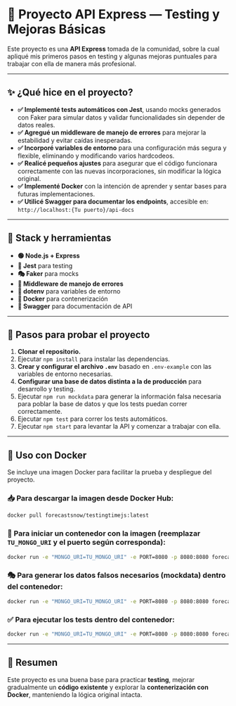 
# 🚀 Proyecto API Express — Testing y Mejoras Básicas

Este proyecto es una **API Express** tomada de la comunidad, sobre la cual apliqué mis primeros pasos en testing y algunas mejoras puntuales para trabajar con ella de manera más profesional.

-----

## ✨ ¿Qué hice en el proyecto?

  * **✅ Implementé tests automáticos con Jest**, usando mocks generados con Faker para simular datos y validar funcionalidades sin depender de datos reales.
  * **✅ Agregué un middleware de manejo de errores** para mejorar la estabilidad y evitar caídas inesperadas.
  * **✅ Incorporé variables de entorno** para una configuración más segura y flexible, eliminando y modificando varios hardcodeos.
  * **✅ Realicé pequeños ajustes** para asegurar que el código funcionara correctamente con las nuevas incorporaciones, sin modificar la lógica original.
  * **✅ Implementé Docker** con la intención de aprender y sentar bases para futuras implementaciones.
  * **✅ Utilicé Swagger para documentar los endpoints**, accesible en: `http://localhost:{Tu puerto}/api-docs`

-----

## 🔧 Stack y herramientas

  * **🟢 Node.js + Express**
  * **🧪 Jest** para testing
  * **🎭 Faker** para mocks
  * **🚨 Middleware de manejo de errores**
  * **🔐 dotenv** para variables de entorno
  * **🐳 Docker** para contenerización
  * **📄 Swagger** para documentación de API

-----

## 📝 Pasos para probar el proyecto

1.  **Clonar el repositorio.**
2.  Ejecutar `npm install` para instalar las dependencias.
3.  **Crear y configurar el archivo `.env`** basado en `.env-example` con las variables de entorno necesarias.
4.  **Configurar una base de datos distinta a la de producción** para desarrollo y testing.
5.  Ejecutar `npm run mockdata` para generar la información falsa necesaria para poblar la base de datos y que los tests puedan correr correctamente.
6.  Ejecutar `npm test` para correr los tests automáticos.
7.  Ejecutar `npm start` para levantar la API y comenzar a trabajar con ella.

-----

## 🐳 Uso con Docker

Se incluye una imagen Docker para facilitar la prueba y despliegue del proyecto.

### 📥 Para descargar la imagen desde Docker Hub:

```bash
docker pull forecastsnow/testingtimejs:latest
```

### 🚀 Para iniciar un contenedor con la imagen (reemplazar `TU_MONGO_URI` y el puerto según corresponda):

```bash
docker run -e "MONGO_URI=TU_MONGO_URI" -e PORT=8080 -p 8080:8080 forecastsnow/testingtimejs
```

### 🎭 Para generar los datos falsos necesarios (mockdata) dentro del contenedor:

```bash
docker run -e "MONGO_URI=TU_MONGO_URI" -e PORT=8080 -p 8080:8080 forecastsnow/testingtimejs npm run mockdata
```

### ✅ Para ejecutar los tests dentro del contenedor:

```bash
docker run -e "MONGO_URI=TU_MONGO_URI" -e PORT=8080 -p 8080:8080 forecastsnow/testingtimejs npm run test
```

-----

## 🎯 Resumen

Este proyecto es una buena base para practicar **testing**, mejorar gradualmente un **código existente** y explorar la **contenerización con Docker**, manteniendo la lógica original intacta.